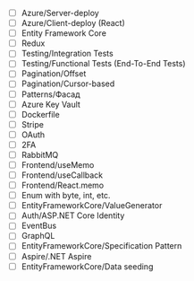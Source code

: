 - [ ] Azure/Server-deploy
- [ ] Azure/Client-deploy (React)
- [ ] Entity Framework Core
- [ ] Redux
- [ ] Testing/Integration Tests
- [ ] Testing/Functional Tests (End-To-End Tests)
- [ ] Pagination/Offset
- [ ] Pagination/Cursor-based
- [ ] Patterns/Фасад
- [ ] Azure Key Vault
- [ ] Dockerfile
- [ ] Stripe
- [ ] OAuth
- [ ] 2FA
- [ ] RabbitMQ
- [ ] Frontend/useMemo
- [ ] Frontend/useCallback
- [ ] Frontend/React.memo
- [ ] Enum with byte, int, etc.
- [ ] EntityFrameworkCore/ValueGenerator
- [ ] Auth/ASP.NET Core Identity
- [ ] EventBus
- [ ] GraphQL
- [ ] EntityFrameworkCore/Specification Pattern
- [ ] Aspire/.NET Aspire
- [ ] EntityFrameworkCore/Data seeding